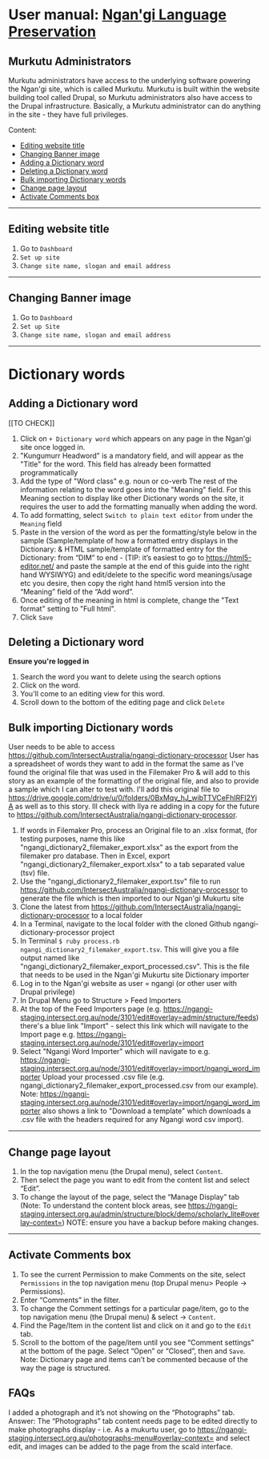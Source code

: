 # User manual: [Ngan'gi Language Preservation](https://ngangi.net)
## Murkutu Administrators
Murkutu administrators have access to the underlying software powering the Ngan'gi site, which is called Murkutu. Murkutu is built within the website building tool called Drupal, so Murkutu administrators also have access to the Drupal infrastructure. Basically, a Murkutu administrator can do anything in the site - they have full privileges.

Content:
* [Editing website title](#editing-website-title)
* [Changing Banner image](#changing-banner-image)
* [Adding a Dictionary word](#adding-a-dictionary-word)
* [Deleting a Dictionary word](#deleting-a-dictionary-word)
* [Bulk importing Dictionary words](#bulk-importing-dictionary-words)
* [Change page layout](#change-page-layout)
* [Activate Comments box](#activate-comments-box)


---
## Editing website title
1. Go to `Dashboard`
2. `Set up site`
3. `Change site name, slogan and email address`

---
## Changing Banner image
1. Go to `Dashboard`
2. `Set up Site`
3. `Change site name, slogan and email address`

---
# Dictionary words
## Adding a Dictionary word
[[TO CHECK]]
1. Click on `+ Dictionary word` which appears on any page in the Ngan'gi site once logged in.
2. "Kungumurr Headword" is a mandatory field, and will appear as the "Title" for the word. This field has already been formatted programmatically
3. Add the type of "Word class" e.g. noun or co-verb
The rest of the information relating to the word goes into the "Meaning" field. For this Meaning section to display like other Dictionary words on the site, it requires the user to add the formatting manually when adding the word.
4. To add formatting, select `Switch to plain text editor` from under the `Meaning` field
5. Paste in the version of the word as per the formatting/style below in the sample (Sample/template of how a formatted entry displays in the Dictionary: & HTML sample/template of formatted entry for the Dictionary: from “DIM” to end - (TIP: it’s easiest to go to https://html5-editor.net/ and paste the sample at the end of this guide into the right hand WYSIWYG) and edit/delete to the specific word meanings/usage etc you desire, then copy the right hand html5 version into the “Meaning” field of the “Add word”.
6. Once editing of the meaning in html is complete, change the "Text format" setting to "Full html".
7. Click `Save`

## Deleting a Dictionary word
**Ensure you're logged in**
1. Search the word you want to delete using the search options
2. Click on the word.
3. You'll come to an editing view for this word.
4. Scroll down to the bottom of the editing page and click `Delete`

## Bulk importing Dictionary words
User needs to be able to access https://github.com/IntersectAustralia/ngangi-dictionary-processor
User has a spreadsheet of words they want to add in the format the same as I've found the original file that was used in the Filemaker Pro & will add to this story as an example of the formatting of the original file, and also to provide a sample which I can alter to test with. I'll add this original file to https://drive.google.com/drive/u/0/folders/0BxMqy_hJ_wibTTVCeFhIRFl2YjA as well as to this story. Ill check with Ilya re adding in a copy for the future to https://github.com/IntersectAustralia/ngangi-dictionary-processor.

1. If words in Filemaker Pro, process an Original file to an .xlsx format, (for testing purposes, name this like "ngangi_dictionary2_filemaker_export.xlsx" as the export from the filemaker pro database. Then in Excel, export "ngangi_dictionary2_filemaker_export.xlsx" to a tab separated value (tsv) file.
2. Use the "ngangi_dictionary2_filemaker_export.tsv" file to run https://github.com/IntersectAustralia/ngangi-dictionary-processor to generate the file which is then imported to our Ngan'gi Mukurtu site
3. Clone the latest from https://github.com/IntersectAustralia/ngangi-dictionary-processor to a local folder
4. In a Terminal, navigate to the local folder with the cloned Github ngangi-dictionary-processor project
5. In Terminal `$ ruby process.rb ngangi_dictionary2_filemaker_export.tsv`. This will give you a file output named like "ngangi_dictionary2_filemaker_export_processed.csv". This is the file that needs to be used in the Ngan'gi Mukurtu site Dictionary importer
6. Log in to the Ngan'gi website as user = ngangi (or other user with Drupal privilege)
7. In Drupal Menu go to Structure > Feed Importers
8. At the top of the Feed Importers page (e.g. https://ngangi-staging.intersect.org.au/node/3101/edit#overlay=admin/structure/feeds) there's a blue link "Import" - select this link which will navigate to the Import page e.g. https://ngangi-staging.intersect.org.au/node/3101/edit#overlay=import
9. Select "Ngangi Word Importer" which will navigate to e.g. https://ngangi-staging.intersect.org.au/node/3101/edit#overlay=import/ngangi_word_importer
Upload your processed .csv file (e.g. ngangi_dictionary2_filemaker_export_processed.csv from our example).
Note: https://ngangi-staging.intersect.org.au/node/3101/edit#overlay=import/ngangi_word_importer also shows a link to "Download a template" which downloads a .csv file with the headers required for any Ngangi word csv import).
---
## Change page layout
1. In the top navigation menu (the Drupal menu), select `Content`.
2. Then select the page you want to edit from the content list and select “Edit”.
3. To change the layout of the page, select the “Manage Display” tab (Note: To understand the content block areas, see https://ngangi-staging.intersect.org.au/admin/structure/block/demo/scholarly_lite#overlay-context=)
NOTE: ensure you have a backup before making changes.
---
## Activate Comments box
1. To see the current Permission to make Comments on the site, select `Permissions` in the top navigation menu (top Drupal menu> People -> Permissions).
2. Enter “Comments” in the filter.
3. To change the Comment settings for a particular page/item, go to the top navigation menu (the Drupal menu) & select -> `Content`.
4. Find the Page/Item in the content list and click on it and go to the `Edit` tab.
6. Scroll to the bottom of the page/item until you see “Comment settings” at the bottom of the page. Select “Open” or “Closed”, then and `Save`.
Note: Dictionary page and items can’t be commented because of the way the page is structured.



## FAQs
I added a photograph and it’s not showing on the “Photographs” tab. Answer: The “Photographs” tab content needs page to be edited directly to make photographs display - i.e. As a mukurtu user, go to https://ngangi-staging.intersect.org.au/photographs-menu#overlay-context= and select edit, and images can be added to the page from the scald interface.

